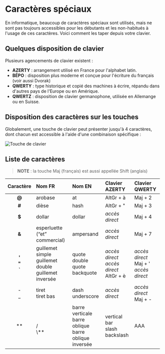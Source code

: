 # Caractères spéciaux

En informatique, beaucoup de caractères spéciaux sont utilisés, mais ne sont pas toujours accessibles pour les débutants et les non-habitués à l'usage de ces caractères. Voici comment les taper depuis votre clavier.

## Quelques disposition de clavier

Plusieurs agencements de clavier existent :

+ **AZERTY** : arrangement utilisé en France pour l'alphabet latin.
+ **BÉPO** : disposition plus moderne et conçue pour l'écriture du français (voir aussi Dvorak)
+ **QWERTY** : type historique et copié des machines à écrire, répandu dans d'autres pays de l'Europe ou en Amérique.
+ **QWERTZ** : disposition de clavier germanophone, utilisée en Allemange ou en Suisse.

## Disposition des caractères sur les touches

Globalement, une touche de clavier peut présenter jusqu'à 4 caractères, dont chacun est accessible à l'aide d'une combinaison spécifique :

![Touche de clavier](https://nsa40.casimages.com/img/2020/02/24/200224081650142301.png)

## Liste de caractères

> **NOTE** : la touche Maj (français) est aussi appellée Shift (anglais)

|Caractère|Nom FR|Nom EN|Clavier AZERTY|Clavier QWERTY|
|:--:|:--|:--|:--|:--|
|**@**|arobase|at|AltGr + à|Maj + 2|
|**#**|dièse|hash|AltGr + "|Maj + 3|
|**$**|dollar|dollar|_accès direct_|Maj + 4|
|**&**|esperluette (“et” commercial)|ampersand|_accès direct_|Maj + 7|
|**'**<br>**"**<br>**\`**|guillemet simple<br>guillemet double<br>guillemet inversée|quote<br>double quote<br>backquote|_accès direct_<br>_accès direct_<br>AltGr + è|_accès direct_<br>Maj + '<br>_accès direct_|
|-<br>\_|tiret<br>tiret bas|dash<br>underscore|_accès direct_|_accès direct_<br>Maj + -|
|**|**<br>**\/**<br>**\\**|barre verticale<br>barre oblique<br>barre oblique inversée|vertical bar<br>slash<br>backslash|AAA|AAA

